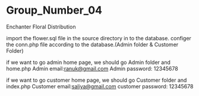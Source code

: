 # Group_Number_04
 Enchanter Floral Distribution
 
 import the flower.sql file in the source directory in to the database.
 configer the conn.php file according to the database.(Admin folder & Customer Folder)
 
 if we want to go admin home page, we should go Admin folder and home.php
 Admin email:ranuk@gmail.com
 Admin password: 12345678
 
 
if we want to go customer home page, we should go Customer folder and index.php
 Customer email:saliya@gmail.com
 customer password: 12345678
 